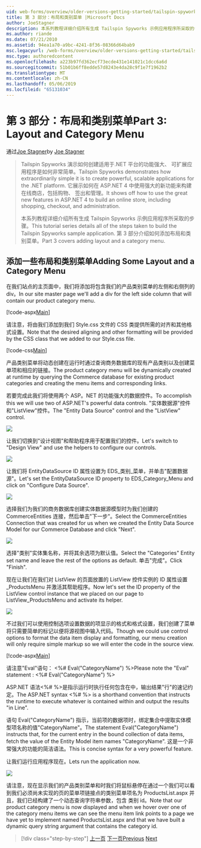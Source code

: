 ```yaml
---
uid: web-forms/overview/older-versions-getting-started/tailspin-spyworks/tailspin-spyworks-part-3
title: 第 3 部分：布局和类别菜单 |Microsoft Docs
author: JoeStagner
description: 本系列教程详细介绍所有生成 Tailspin Spyworks 示例应用程序所采取的步骤。 第 3 部分介绍如何添加布局和类别菜单。
ms.author: riande
ms.date: 07/21/2010
ms.assetid: 94ea1a70-a9bc-4241-8f36-08366d64bab9
msc.legacyurl: /web-forms/overview/older-versions-getting-started/tailspin-spyworks/tailspin-spyworks-part-3
msc.type: authoredcontent
ms.openlocfilehash: a223b97fd362ecf73ecde431e141021c1dcc6a6d
ms.sourcegitcommit: 51b01b6ff8edde57d8243e4da28c9f1e7f1962b2
ms.translationtype: MT
ms.contentlocale: zh-CN
ms.lasthandoff: 05/06/2019
ms.locfileid: "65131034"
---
```

# <a name="part-3-layout-and-category-menu"></a><span data-ttu-id="081d4-104">第 3 部分：布局和类别菜单</span><span class="sxs-lookup"><span data-stu-id="081d4-104">Part 3: Layout and Category Menu</span></span>

<span data-ttu-id="081d4-105">通过[Joe Stagner](https://github.com/JoeStagner)</span><span class="sxs-lookup"><span data-stu-id="081d4-105">by [Joe Stagner](https://github.com/JoeStagner)</span></span>

> <span data-ttu-id="081d4-106">Tailspin Spyworks 演示如何创建适用于.NET 平台的功能强大、 可扩展应用程序是如何非常简单。</span><span class="sxs-lookup"><span data-stu-id="081d4-106">Tailspin Spyworks demonstrates how extraordinarily simple it is to create powerful, scalable applications for the .NET platform.</span></span> <span data-ttu-id="081d4-107">它展示如何在 ASP.NET 4 中使用强大的新功能来构建在线商店，包括购物、 签出和管理。</span><span class="sxs-lookup"><span data-stu-id="081d4-107">It shows off how to use the great new features in ASP.NET 4 to build an online store, including shopping, checkout, and administration.</span></span>
> 
> <span data-ttu-id="081d4-108">本系列教程详细介绍所有生成 Tailspin Spyworks 示例应用程序所采取的步骤。</span><span class="sxs-lookup"><span data-stu-id="081d4-108">This tutorial series details all of the steps taken to build the Tailspin Spyworks sample application.</span></span> <span data-ttu-id="081d4-109">第 3 部分介绍如何添加布局和类别菜单。</span><span class="sxs-lookup"><span data-stu-id="081d4-109">Part 3 covers adding layout and a category menu.</span></span>

## <a id="_Toc260221669"></a>  <span data-ttu-id="081d4-110">添加一些布局和类别菜单</span><span class="sxs-lookup"><span data-stu-id="081d4-110">Adding Some Layout and a Category Menu</span></span>

<span data-ttu-id="081d4-111">在我们站点的主页面中，我们将添加将包含我们的产品类别菜单的左侧和右侧列的 div。</span><span class="sxs-lookup"><span data-stu-id="081d4-111">In our site master page we'll add a div for the left side column that will contain our product category menu.</span></span>

[!code-aspx[Main](tailspin-spyworks-part-3/samples/sample1.aspx)]

<span data-ttu-id="081d4-112">请注意，将由我们添加到我们 Style.css 文件的 CSS 类提供所需的对齐和其他格式设置。</span><span class="sxs-lookup"><span data-stu-id="081d4-112">Note that the desired aligning and other formatting will be provided by the CSS class that we added to our Style.css file.</span></span>

[!code-css[Main](tailspin-spyworks-part-3/samples/sample2.css)]

<span data-ttu-id="081d4-113">产品类别菜单将动态创建在运行时通过查询商务数据库的现有产品类别以及创建菜单项和相应的链接。</span><span class="sxs-lookup"><span data-stu-id="081d4-113">The product category menu will be dynamically created at runtime by querying the Commerce database for existing product categories and creating the menu items and corresponding links.</span></span>

<span data-ttu-id="081d4-114">若要完成此我们将使用两个 ASP。NET 的功能强大的数据控件。</span><span class="sxs-lookup"><span data-stu-id="081d4-114">To accomplish this we will use two of ASP.NET's powerful data controls.</span></span> <span data-ttu-id="081d4-115">"实体数据源"控件和"ListView"控件。</span><span class="sxs-lookup"><span data-stu-id="081d4-115">The "Entity Data Source" control and the "ListView" control.</span></span>

![](tailspin-spyworks-part-3/_static/image1.jpg)

<span data-ttu-id="081d4-116">让我们切换到"设计视图"和帮助程序用于配置我们的控件。</span><span class="sxs-lookup"><span data-stu-id="081d4-116">Let's switch to "Design View" and use the helpers to configure our controls.</span></span>

![](tailspin-spyworks-part-3/_static/image2.jpg)

<span data-ttu-id="081d4-117">让我们将 EntityDataSource ID 属性设置为 EDS\_类别\_菜单，并单击"配置数据源"。</span><span class="sxs-lookup"><span data-stu-id="081d4-117">Let's set the EntityDataSource ID property to EDS\_Category\_Menu and click on "Configure Data Source".</span></span>

![](tailspin-spyworks-part-3/_static/image3.jpg)

<span data-ttu-id="081d4-118">选择我们为我们的商务数据库创建实体数据源模型时为我们创建的 CommerceEntities 连接，然后单击"下一步"。</span><span class="sxs-lookup"><span data-stu-id="081d4-118">Select the CommerceEntities Connection that was created for us when we created the Entity Data Source Model for our Commerce Database and click "Next".</span></span>

![](tailspin-spyworks-part-3/_static/image4.jpg)

<span data-ttu-id="081d4-119">选择"类别"实体集名称，并将其余选项为默认值。</span><span class="sxs-lookup"><span data-stu-id="081d4-119">Select the "Categories" Entity set name and leave the rest of the options as default.</span></span> <span data-ttu-id="081d4-120">单击"完成"。</span><span class="sxs-lookup"><span data-stu-id="081d4-120">Click "Finish".</span></span>

<span data-ttu-id="081d4-121">现在让我们在我们对 ListView 的页面放置的 ListView 控件实例的 ID 属性设置\_ProductsMenu 并激活其帮助程序。</span><span class="sxs-lookup"><span data-stu-id="081d4-121">Now let's set the ID property of the ListView control instance that we placed on our page to ListView\_ProductsMenu and activate its helper.</span></span>

![](tailspin-spyworks-part-3/_static/image5.jpg)

<span data-ttu-id="081d4-122">不过我们可以使用控制选项设置数据的项显示的格式和格式设置，我们创建了菜单将只需要简单的标记以便将源视图中输入代码。</span><span class="sxs-lookup"><span data-stu-id="081d4-122">Though we could use control options to format the data item display and formatting, our menu creation will only require simple markup so we will enter the code in the source view.</span></span>

[!code-aspx[Main](tailspin-spyworks-part-3/samples/sample3.aspx)]

<span data-ttu-id="081d4-123">请注意"Eval"语句： &lt;%# Eval("CategoryName") %&gt;</span><span class="sxs-lookup"><span data-stu-id="081d4-123">Please note the "Eval" statement : &lt;%# Eval("CategoryName") %&gt;</span></span>

<span data-ttu-id="081d4-124">ASP.NET 语法&lt;%# %&gt;是指示运行时执行任何包含在中，输出结果"行"的速记约定。</span><span class="sxs-lookup"><span data-stu-id="081d4-124">The ASP.NET syntax &lt;%# %&gt; is a shorthand convention that instructs the runtime to execute whatever is contained within and output the results "in Line".</span></span>

<span data-ttu-id="081d4-125">语句 Eval("CategoryName") 指示，当前项的数据项时，绑定集合中提取实体模型项名称的值"CategoryName"。</span><span class="sxs-lookup"><span data-stu-id="081d4-125">The statement Eval("CategoryName") instructs that, for the current entry in the bound collection of data items, fetch the value of the Entity Model item names "CategoryName".</span></span> <span data-ttu-id="081d4-126">这是一个非常强大的功能的简洁语法。</span><span class="sxs-lookup"><span data-stu-id="081d4-126">This is concise syntax for a very powerful feature.</span></span>

<span data-ttu-id="081d4-127">让我们运行应用程序现在。</span><span class="sxs-lookup"><span data-stu-id="081d4-127">Lets run the application now.</span></span>

![](tailspin-spyworks-part-3/_static/image6.jpg)

<span data-ttu-id="081d4-128">请注意，现在显示我们的产品类别菜单和时我们将鼠标悬停在通过一个我们可以看到我们必须尚未实现的页的菜单项链接点的类别菜单项名为 ProductsList.aspx 并且，我们已经构建了一个动态查询字符串参数，包含 类别 id。</span><span class="sxs-lookup"><span data-stu-id="081d4-128">Note that our product category menu is now displayed and when we hover over one of the category menu items we can see the menu item link points to a page we have yet to implement named ProductsList.aspx and that we have built a dynamic query string argument that contains the category id.</span></span>

> [!div class="step-by-step"]
> <span data-ttu-id="081d4-129">[上一页](tailspin-spyworks-part-2.md)
> [下一页](tailspin-spyworks-part-4.md)</span><span class="sxs-lookup"><span data-stu-id="081d4-129">[Previous](tailspin-spyworks-part-2.md)
[Next](tailspin-spyworks-part-4.md)</span></span>
